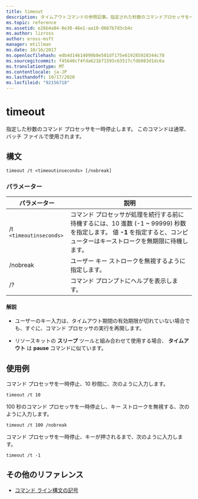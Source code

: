 ```yaml
---
title: timeout
description: タイムアウトコマンドの参照記事。指定された秒数のコマンドプロセッサを一時停止します。
ms.topic: reference
ms.assetid: e26b4a84-0e30-46e1-aa10-0667b7d3cb4c
ms.author: lizross
author: eross-msft
manager: mtillman
ms.date: 10/16/2017
ms.openlocfilehash: edb4d14614099b0e501df175e619285928344c78
ms.sourcegitcommit: f45640cf4fda621b71593c63517cfdb983d1dc6a
ms.translationtype: MT
ms.contentlocale: ja-JP
ms.lasthandoff: 10/17/2020
ms.locfileid: "92156718"
---
```

# <a name="timeout"></a>timeout

指定した秒数のコマンド プロセッサを一時停止します。 このコマンドは通常、バッチ ファイルで使用されます。

## <a name="syntax"></a>構文

```
timeout /t <timeoutinseconds> [/nobreak]
```

### <a name="parameters"></a>パラメーター

| パラメーター | 説明 |
|--|--|
| /t `<timeoutinseconds>` | コマンド プロセッサが処理を続行する前に待機するには、10 進数 (-1 ~ 99999) 秒数を指定します。 値 **-1** を指定すると、コンピューターはキーストロークを無期限に待機します。 |
| /nobreak | ユーザー キー ストロークを無視するように指定します。 |
| /? | コマンド プロンプトにヘルプを表示します。 |

#### <a name="remarks"></a>解説

- ユーザーのキー入力は、タイムアウト期間の有効期限が切れていない場合でも、すぐに、コマンド プロセッサの実行を再開します。

- リソースキットの **スリープ** ツールと組み合わせて使用する場合、 **タイムアウト** は **pause** コマンドに似ています。

## <a name="examples"></a>使用例

コマンド プロセッサを一時停止、10 秒間に、次のように入力します。

```
timeout /t 10
```

100 秒のコマンド プロセッサを一時停止し、キー ストロークを無視する、次のように入力します。

```
timeout /t 100 /nobreak
```

コマンド プロセッサを一時停止、キーが押されるまで、次のように入力します。

```
timeout /t -1
```

## <a name="additional-references"></a>その他のリファレンス

- [コマンド ライン構文の記号](command-line-syntax-key.md)

